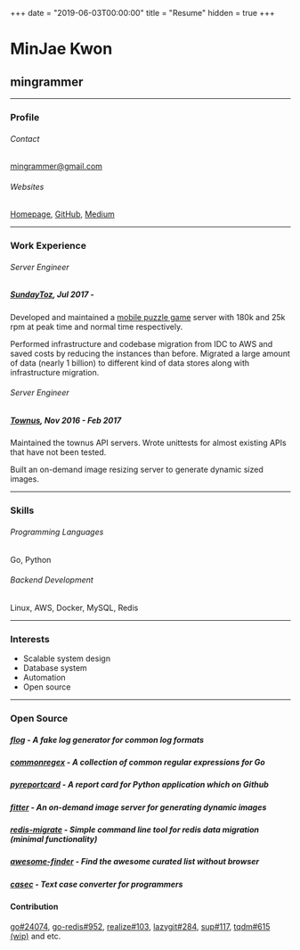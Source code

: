 +++
date = "2019-06-03T00:00:00"
title = "Resume"
hidden = true
+++

# MinJae Kwon

## mingrammer

---

### Profile

###### Contact

[mingrammer@gmail.com](mingrammer@gmail.com)

###### Websites

[Homepage](https://mingrammer.com), [GitHub](https://github.com/mingrammer), [Medium](https://medium.com/@mingrammer)

---

### Work Experience

###### Server Engineer
##### [SundayToz](http://corp.sundaytoz.com/), Jul 2017 -

Developed and maintained a [mobile puzzle game](http://corp.sundaytoz.com/sachunsung-) server with 180k and 25k rpm at peak time and normal time respectively.

Performed infrastructure and codebase migration from IDC to AWS and saved costs by reducing the instances than before. Migrated a large amount of data (nearly 1 billion) to different kind of data stores along with infrastructure migration.

###### Server Engineer
##### [Townus](https://www.townus.co.kr/), Nov 2016 - Feb 2017

Maintained the townus API servers. Wrote unittests for almost existing APIs that have not been tested.

Built an on-demand image resizing server to generate dynamic sized images.

---

### Skills

###### Programming Languages
    
Go, Python

###### Backend Development

Linux, AWS, Docker, MySQL, Redis

---

### Interests

- Scalable system design
- Database system
- Automation
- Open source

---

### Open Source

##### [flog](https://github.com/mingrammer/flog) - A fake log generator for common log formats
##### [commonregex](https://github.com/mingrammer/commonregex) - A collection of common regular expressions for Go
##### [pyreportcard](https://github.com/mingrammer/pyreportcard) - A report card for Python application which on Github
##### [fitter](https://github.com/mingrammer/fitter) - An on-demand image server for generating dynamic images
##### [redis-migrate](https://github.com/mingrammer/redis-migrate) - Simple command line tool for redis data migration (minimal functionality)
##### [awesome-finder](https://github.com/mingrammer/awesome-finder) - Find the awesome curated list without browser
##### [casec](https://github.com/mingrammer/casec) - Text case converter for programmers

#### Contribution

[go#24074](https://github.com/golang/go/pull/24074), [go-redis#952](https://github.com/go-redis/redis/pull/952), [realize#103](https://github.com/oxequa/realize/pull/103), [lazygit#284](https://github.com/jesseduffield/lazygit/pull/284), [sup#117](https://github.com/pressly/sup/pull/117), [tqdm#615 (wip)](https://github.com/tqdm/tqdm/pull/615) and etc.